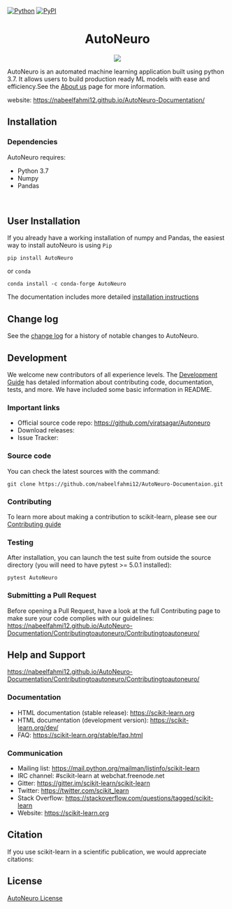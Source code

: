 [![Python](https://img.shields.io/pypi/pyversions/tensorflow.svg?style=plastic)](https://badge.fury.io/py/tensorflow) [![PyPI](https://badge.fury.io/py/tensorflow.svg)](https://badge.fury.io/py/tensorflow)

<h1> <center>AutoNeuro</center></h1>

<div align="center">
  <img src="https://2s7gjr373w3x22jf92z99mgm5w-wpengine.netdna-ssl.com/wp-content/uploads/2020/02/Qeexo_auto_ML.png">
</div>

AutoNeuro is an automated machine learning application built using python 3.7. It allows users to build production ready ML models with ease and efficiency.See the [About us](https://nabeelfahmi12.github.io/AutoNeuro-Documentation/GettingStarted/GettingStarted/) page for more information.

website: https://nabeelfahmi12.github.io/AutoNeuro-Documentation/


## Installation

### Dependencies

AutoNeuro requires:
* Python 3.7
* Numpy
* Pandas
<br>

## User Installation
If you already have a working installation of numpy and Pandas, the easiest way to install autoNeuro is using ```Pip```
```
pip install AutoNeuro
```
or ``` conda ```
```
conda install -c conda-forge AutoNeuro
```
The documentation includes more detailed [installation instructions](https://nabeelfahmi12.github.io/AutoNeuro-Documentation/GettingStarted/How%20to%20use/)

## Change log
See the [change log]() for a history of notable changes to AutoNeuro.

## Development
We welcome new contributors of all experience levels. The [Development Guide](https://nabeelfahmi12.github.io/AutoNeuro-Documentation/ForDevelopers/MethodsforModelbuilding/) has detaled information about contributing code, documentation, tests, and more. 
We have included some basic information in README.

### Important links
* Official source code repo: https://github.com/viratsagar/Autoneuro
* Download releases: 
* Issue Tracker:

### Source code
You can check the latest sources with the command:
```
git clone https://github.com/nabeelfahmi12/AutoNeuro-Documentaion.git
```
### Contributing
To learn more about making a contribution to scikit-learn, please see our
[Contributing guide](https://nabeelfahmi12.github.io/AutoNeuroDocumentation/Contributingtoautoneuro/Contributingtoautoneuro/)

### Testing
After installation, you can launch the test suite from outside the source directory (you will need to have pytest >= 5.0.1 installed):
```
pytest AutoNeuro
```
### Submitting a Pull Request
Before opening a Pull Request, have a look at the full Contributing page to make sure your code 
complies with our guidelines: https://nabeelfahmi12.github.io/AutoNeuro-Documentation/Contributingtoautoneuro/Contributingtoautoneuro/

## Help and Support
https://nabeelfahmi12.github.io/AutoNeuro-Documentation/Contributingtoautoneuro/Contributingtoautoneuro/

### Documentation
* HTML documentation (stable release): https://scikit-learn.org
* HTML documentation (development version): https://scikit-learn.org/dev/
* FAQ: https://scikit-learn.org/stable/faq.html

### Communication
* Mailing list: https://mail.python.org/mailman/listinfo/scikit-learn
* IRC channel: #scikit-learn at webchat.freenode.net
* Gitter: https://gitter.im/scikit-learn/scikit-learn
* Twitter: https://twitter.com/scikit_learn
* Stack Overflow: https://stackoverflow.com/questions/tagged/scikit-learn
* Website: https://scikit-learn.org

## Citation
If you use scikit-learn in a scientific publication, we would appreciate citations: 

## License
[AutoNeuro License](https://nabeelfahmi12.github.io/AutoNeuroDocumentation/License)
